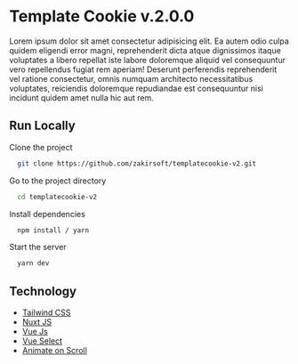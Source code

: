 
# Template Cookie v.2.0.0

Lorem ipsum dolor sit amet consectetur adipisicing elit. Ea autem odio culpa quidem eligendi error magni, reprehenderit dicta atque dignissimos itaque voluptates a libero repellat iste labore doloremque aliquid vel consequuntur vero repellendus fugiat rem aperiam! Deserunt perferendis reprehenderit vel ratione consectetur, omnis numquam architecto necessitatibus voluptates, reiciendis doloremque repudiandae est consequuntur nisi incidunt quidem amet nulla hic aut rem.


## Run Locally

Clone the project

```bash
  git clone https://github.com/zakirsoft/templatecookie-v2.git
```

Go to the project directory

```bash
  cd templatecookie-v2
```

Install dependencies

```bash
  npm install / yarn 
```

Start the server

```bash
  yarn dev
```


## Technology

 - [Tailwind CSS ](https://tailwindcss.com/)
 - [Nuxt JS](https://nuxtjs.org/)
 - [Vue Js](https://vuejs.org/)
 - [Vue Select ](https://vue-select.org/)
 - [Animate on Scroll](https://michalsnik.github.io/aos/)

